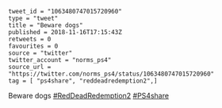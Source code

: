 ```
tweet_id = "1063480747015720960"
type = "tweet"
title = "Beware dogs"
published = 2018-11-16T17:15:43Z
retweets = 0
favourites = 0
source = "twitter"
twitter_account = "norms_ps4"
source_url = "https://twitter.com/norms_ps4/status/1063480747015720960"
tag = [ "ps4share", "reddeadredemption2",]
```

Beware dogs [#RedDeadRedemption2](/tags/reddeadredemption2/) [#PS4share](/tags/ps4share/)

<p class='image'><img src='http://mnf.m17s.net/2018/11/16/DsI-GfYWwAAobzm.jpg' alt=''></p>

